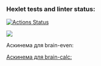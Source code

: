 ### Hexlet tests and linter status:
[![Actions Status](https://github.com/Olga1webb/python-project-49/workflows/hexlet-check/badge.svg)](https://github.com/Olga1webb/python-project-49/actions)

<a href="https://codeclimate.com/github/Olga1webb/python-project-49/maintainability"><img src="https://api.codeclimate.com/v1/badges/5b694807f38c0e94b13d/maintainability" /></a>

Аскинема для brain-even:
<a href="https://asciinema.org/connect/d8fbb093-63bf-4684-a429-c3e47078b984">

Аскинема для brain-calc:
<a href="https://asciinema.org/connect/d8fbb093-63bf-4684-a429-c3e47078b984">
